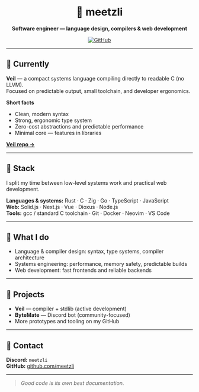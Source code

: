 <div align="center">
<h1>🌙 meetzli</h1>
<p><strong>Software engineer — language design, compilers & web development</strong></p>

[![GitHub](https://img.shields.io/badge/-meetzli-8B5CF6?style=for-the-badge&logo=github&logoColor=white)](https://github.com/meetzli)
</div>

---

## 🚧 Currently
**Veil** — a compact systems language compiling directly to readable C (no LLVM).  
Focused on predictable output, small toolchain, and developer ergonomics.

**Short facts**
- Clean, modern syntax  
- Strong, ergonomic type system  
- Zero-cost abstractions and predictable performance  
- Minimal core — features in libraries

[**Veil repo →**](https://github.com/veil-lang/veil)

---

## 🧰 Stack
I split my time between low-level systems work and practical web development.

**Languages & systems:** Rust · C · Zig · Go · TypeScript · JavaScript  
**Web:** Solid.js · Next.js · Vue · Dioxus · Node.js  
**Tools:** gcc / standard C toolchain · Git · Docker · Neovim · VS Code

---

## 🎯 What I do
- Language & compiler design: syntax, type systems, compiler architecture  
- Systems engineering: performance, memory safety, predictable builds  
- Web development: fast frontends and reliable backends  

---

## 🌟 Projects
- **Veil** — compiler + stdlib (active development)  
- **ByteMate** — Discord bot (community-focused)  
- More prototypes and tooling on my GitHub

---

## 🤝 Contact
**Discord:** `meetzli`  
**GitHub:** [github.com/meetzli](https://github.com/meetzli)

---

> *Good code is its own best documentation.*
